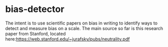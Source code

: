 # bias-detector
The intent is to use scientific papers on bias in writing to identify ways to detect and measure bias on a scale.
The main source so far is this research paper from Stanford, located here:https://web.stanford.edu/~jurafsky/pubs/neutrality.pdf
